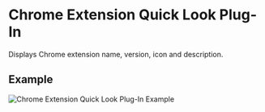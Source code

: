 # Chrome Extension Quick Look Plug-In

Displays Chrome extension name, version, icon and description.

## Example

![Chrome Extension Quick Look Plug-In Example](http://cloud.github.com/downloads/nesty/ChromeExtensionQuickLookPlugIn/example.png)
